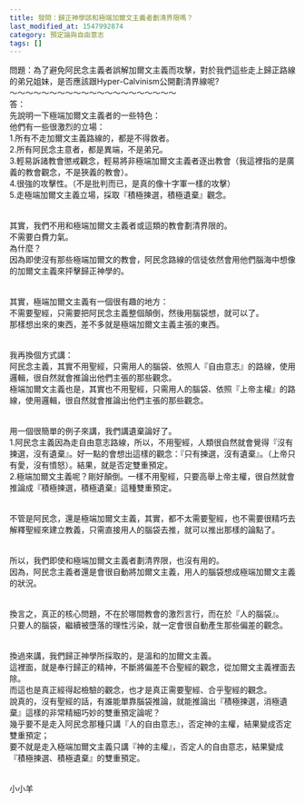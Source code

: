 ```yaml
---
title: 發問：歸正神學該和極端加爾文主義者劃清界限嗎？
last_modified_at: 1547992874
category: 預定論與自由意志
tags: []
---
```


<p>問題：為了避免阿民念主義者誤解加爾文主義而攻擊，對於我們這些走上歸正路線的弟兄姐妹，是否應該跟Hyper-Calvinism公開劃清界線呢? <br/><!--more-->～～～～～～～～～～～～～～～～～～～～～<br/>答：<br/>先說明一下極端加爾文主義者的一些特色：<br/>他們有一些很激烈的立場：<br/>1.所有不走加爾文主義路線的，都是不得救者。<br/>2.所有阿民念主意者，都是異端，不是弟兄。<br/>3.輕易訴諸教會懲戒觀念，輕易將非極端加爾文主義者逐出教會（我這裡指的是廣義的教會觀念，不是狹義的教會）。<br/>4.很強的攻擊性。（不是批判而已，是真的像十字軍一樣的攻擊）<br/>5.走極端加爾文主義立場，採取『積極揀選，積極遺棄』觀念。<br/><br/><br/>其實，我們不用和極端加爾文主義者或這類的教會劃清界限的。<br/>不需要白費力氣。<br/>為什麼？<br/>因為即使沒有那些極端加爾文的教會，阿民念路線的信徒依然會用他們腦海中想像的加爾文主義來抨擊歸正神學的。<br/> <br/><br/>其實，極端加爾文主義有一個很有趣的地方：<br/>不需要聖經，只需要把阿民念主義整個顛倒，然後用腦袋想，就可以了。<br/>那樣想出來的東西，差不多就是極端加爾文主義主張的東西。<br/> <br/><br/>我再換個方式講：<br/>阿民念主義，其實不用聖經，只需用人的腦袋、依照人『自由意志』的路線，使用邏輯，很自然就會推論出他們主張的那些觀念。<br/>極端加爾文主義也是，其實也不用聖經，只需用人的腦袋、依照『上帝主權』的路線，使用邏輯，很自然就會推論出他們主張的那些觀念。<br/> <br/><br/>用一個很簡單的例子來講，我們講遺棄論好了。<br/>1.阿民念主義因為走自由意志路線，所以，不用聖經，人類很自然就會覺得『沒有揀選，沒有遺棄』。好一點的會想出這樣的觀念：『只有揀選，沒有遺棄』。（上帝只有愛，沒有憤怒）。結果，就是否定雙重預定。<br/>2.極端加爾文主義呢？剛好顛倒。一樣不用聖經，只要高舉上帝主權，很自然就會推論成『積極揀選，積極遺棄』這種雙重預定。<br/> <br/><br/>不管是阿民念，還是極端加爾文主義，其實，都不太需要聖經，也不需要很精巧去解釋聖經來建立教義，只需直接用人的腦袋去推，就可以推出那樣的論點了。<br/> <br/><br/>所以，我們即使和極端加爾文主義者劃清界限，也沒有用的。<br/>因為，阿民念主義者還是會很自動將加爾文主義，用人的腦袋想成極端加爾文主義的狀況。<br/> <br/><br/>換言之，真正的核心問題，不在於哪間教會的激烈言行，而在於『人的腦袋』。<br/>只要人的腦袋，繼續被墮落的理性污染，就一定會很自動產生那些偏差的觀念。<br/> <br/><br/>換過來講，我們歸正神學所採取的，是溫和的加爾文主義。<br/>這裡面，就是奉行歸正的精神，不斷將偏差不合聖經的觀念，從加爾文主義裡面去除。<br/>而這也是真正經得起檢驗的觀念，也才是真正需要聖經、合乎聖經的觀念。<br/>說真的，沒有聖經的話，有誰能單靠腦袋推論，就能推論出『積極揀選，消極遺棄』這樣的非常精細巧妙的雙重預定論呢？<br/>幾乎要不是走入阿民念那種只講『人的自由意志』，否定神的主權，結果變成否定雙重預定；<br/>要不就是走入極端加爾文主義只講『神的主權』，否定人的自由意志，結果變成『積極揀選、積極遺棄』的雙重預定。<br/> <br/><br/>小小羊<br/><br/></p>